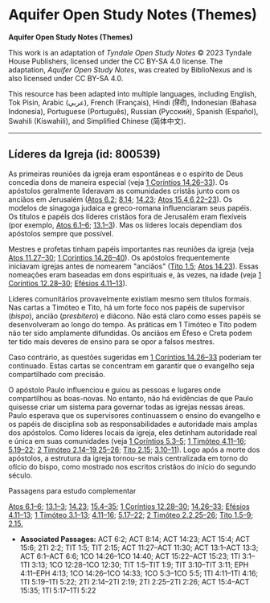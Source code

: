 # Aquifer Open Study Notes (Themes)

**Aquifer Open Study Notes (Themes)**

This work is an adaptation of *Tyndale Open Study Notes* © 2023 Tyndale House Publishers, licensed under the CC BY\-SA 4\.0 license. The adaptation, *Aquifer Open Study Notes*, was created by BiblioNexus and is also licensed under CC BY\-SA 4\.0\.

This resource has been adapted into multiple languages, including English, Tok Pisin, Arabic (عربي), French (Français), Hindi (हिंदी), Indonesian (Bahasa Indonesia), Portuguese (Português), Russian (Русский), Spanish (Español), Swahili (Kiswahili), and Simplified Chinese (简体中文).



--------------------------------

## Líderes da Igreja (id: 800539)

As primeiras reuniões da igreja eram espontâneas e o espírito de Deus concedia dons de maneira especial (veja [1 Coríntios 14\.26–33](https://ref.ly/1Cor14:26-1Cor14:33)). Os apóstolos geralmente lideravam as comunidades cristãs junto com os anciãos em Jerusalém ([Atos 6\.2](https://ref.ly/Acts6:2); [8\.14](https://ref.ly/Acts8:14); [14\.23](https://ref.ly/Acts14:23); [Atos 15\.4](https://ref.ly/Acts15:4),[6](https://ref.ly/Acts15:6),[22–23](https://ref.ly/Acts15:22-Acts15:23)). Os modelos de sinagoga judaica e greco\-romana influenciaram seus papéis. Os títulos e papéis dos líderes cristãos fora de Jerusalém eram flexíveis (por exemplo, [Atos 6\.1–6](https://ref.ly/Acts6:1-Acts6:6); [13\.1–3](https://ref.ly/Acts13:1-Acts13:3)). Mas os líderes locais dependiam dos apóstolos sempre que possível.

Mestres e profetas tinham papéis importantes nas reuniões da igreja (veja [Atos 11\.27–30](https://ref.ly/Acts11:27-Acts11:30); [1 Coríntios 14\.26–40](https://ref.ly/1Cor14:26-1Cor14:40)). Os apóstolos frequentemente iniciavam igrejas antes de nomearem "anciãos" ([Tito 1\.5](https://ref.ly/Titus1:5); [Atos 14\.23](https://ref.ly/Acts14:23)). Essas nomeações eram baseadas em dons espirituais e, às vezes, na idade (veja [1 Coríntios 12\.28–30](https://ref.ly/1Cor12:28-1Cor12:30); [Efésios 4\.11–13](https://ref.ly/Eph4:11-Eph4:13)).

Líderes comunitários provavelmente existiam mesmo sem títulos formais. Nas cartas a Timóteo e Tito, há um forte foco nos papéis de supervisor (*bispo*), ancião (*presbítero*) e diácono. Não está claro como esses papéis se desenvolveram ao longo do tempo. As práticas em 1 Timóteo e Tito podem não ter sido amplamente difundidas. Os anciãos em Éfeso e Creta podem ter tido mais deveres de ensino para se opor a falsos mestres.

Caso contrário, as questões sugeridas em [1 Coríntios 14\.26–33](https://ref.ly/1Cor14:26-1Cor14:33) poderiam ter continuado. Estas cartas se concentram em garantir que o evangelho seja compartilhado com precisão.

O apóstolo Paulo influenciou e guiou as pessoas e lugares onde compartilhou as boas\-novas. No entanto, não há evidências de que Paulo quisesse criar um sistema para governar todas as igrejas nessas áreas. Paulo esperava que os supervisores continuassem o ensino do evangelho e os papéis de disciplina sob as responsabilidades e autoridade mais amplas dos apóstolos. Como líderes locais da igreja, eles detinham autoridade real e única em suas comunidades (veja [1 Coríntios 5\.3–5](https://ref.ly/1Cor5:3-1Cor5:5); [1 Timóteo 4\.11–16](https://ref.ly/1Tim4:11-1Tim4:16); [5\.19–22](https://ref.ly/1Tim5:19-1Tim5:22); [2 Timóteo 2\.14–19](https://ref.ly/2Tim2:14-2Tim2:19),[25–26](https://ref.ly/2Tim2:25-2Tim2:26); [Tito 2\.15](https://ref.ly/Titus2:15); [3\.10–11](https://ref.ly/Titus3:10-Titus3:11)). Logo após a morte dos apóstolos, a estrutura da igreja tornou\-se mais centralizada em torno do ofício do bispo, como mostrado nos escritos cristãos do início do segundo século.

Passagens para estudo complementar

[Atos 6\.1–6](https://ref.ly/Acts6:1-Acts6:6); [13\.1–3](https://ref.ly/Acts13:1-Acts13:3); [14\.23](https://ref.ly/Acts14:23); [15\.4–35](https://ref.ly/Acts15:4-Acts15:35); [1 Coríntios 12\.28–30](https://ref.ly/1Cor12:28-1Cor12:30); [14\.26–33](https://ref.ly/1Cor14:26-1Cor14:33); [Efésios 4\.11–13](https://ref.ly/Eph4:11-Eph4:13); [1 Timóteo 3\.1–13](https://ref.ly/1Tim3:1-1Tim3:13); [4\.11–16](https://ref.ly/1Tim4:11-1Tim4:16); [5\.17–22](https://ref.ly/1Tim5:17-1Tim5:22); [2 Timóteo 2\.2](https://ref.ly/2Tim2:2),[25–26](https://ref.ly/2Tim2:25-2Tim2:26); [Tito 1\.5–9](https://ref.ly/Titus1:5-Titus1:9); [2\.15\.](https://ref.ly/Titus2:15)

* **Associated Passages:** ACT 6:2; ACT 8:14; ACT 14:23; ACT 15:4; ACT 15:6; 2TI 2:2; TIT 1:5; TIT 2:15; ACT 11:27–ACT 11:30; ACT 13:1–ACT 13:3; ACT 6:1–ACT 6:6; 1CO 14:26–1CO 14:40; ACT 15:22–ACT 15:23; 1TI 3:1–1TI 3:13; 1CO 12:28–1CO 12:30; TIT 1:5–TIT 1:9; TIT 3:10–TIT 3:11; EPH 4:11–EPH 4:13; 1CO 14:26–1CO 14:33; 1CO 5:3–1CO 5:5; 1TI 4:11–1TI 4:16; 1TI 5:19–1TI 5:22; 2TI 2:14–2TI 2:19; 2TI 2:25–2TI 2:26; ACT 15:4–ACT 15:35; 1TI 5:17–1TI 5:22

